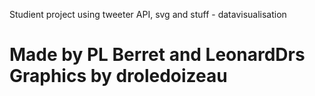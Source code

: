 Studient project using tweeter API, svg and stuff - datavisualisation

Made by PL Berret and LeonardDrs
Graphics by droledoizeau
========

